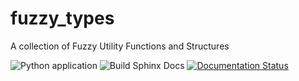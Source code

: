 # fuzzy_types
A collection of Fuzzy Utility Functions and Structures

![Python application](https://github.com/havok2063/fuzzy_types/workflows/Python%20application/badge.svg)
![Build Sphinx Docs](https://github.com/havok2063/fuzzy_types/workflows/Build%20Sphinx%20Documentation/badge.svg)
[![Documentation Status](https://readthedocs.org/projects/fuzzy-types/badge/?version=latest)](https://fuzzy-types.readthedocs.io/en/latest/?badge=latest)
